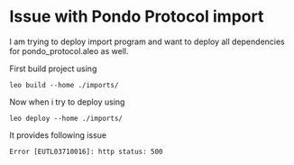 # Issue with Pondo Protocol import
I am trying to deploy import program and want to deploy all dependencies for pondo_protocol.aleo as well.

First build project using 
```
leo build --home ./imports/
```
Now when i try to deploy using 
```
leo deploy --home ./imports/
```
It provides following issue
```
Error [EUTL03710016]: http status: 500
```